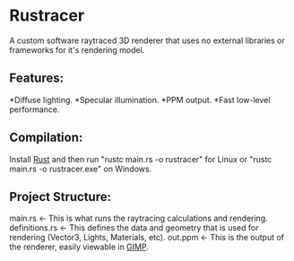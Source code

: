 # Rustracer
A custom software raytraced 3D renderer that uses no external libraries or frameworks for it's rendering model. 

## Features:
*Diffuse lighting.
*Specular illumination.
*PPM output.
*Fast low-level performance.

## Compilation:
Install [Rust]((https://www.rust-lang.org/tools/install)) and then run "rustc main.rs -o rustracer" for Linux or "rustc main.rs -o rustracer.exe" on Windows.

## Project Structure:
main.rs <- This is what runs the raytracing calculations and rendering.
definitions.rs <- This defines the data and geometry that is used for rendering (Vector3, Lights, Materials, etc).
out.ppm <- This is the output of the renderer, easily viewable in [GIMP](https://www.gimp.org/downloads/).
